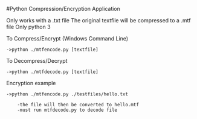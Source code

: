 #Python Compression/Encryption Application

Only works with a .txt file
The original textfile will be compressed to a .mtf file
Only python 3

To Compress/Encrypt (Windows Command Line)

	->python ./mtfencode.py [textfile]

To Decompress/Decrypt 

	->python ./mtfdecode.py [textfile]

Encryption example

	->python ./mtfencode.py ./testfiles/hello.txt

		-the file will then be converted to hello.mtf
		-must run mtfdecode.py to decode file
